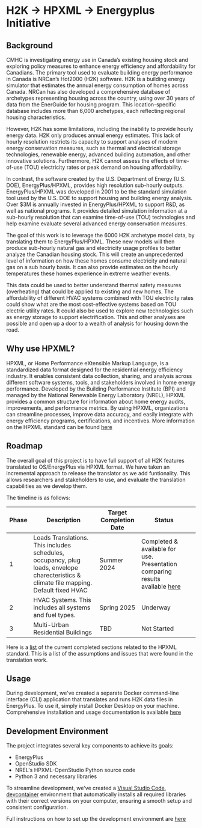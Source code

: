 # H2K -> HPXML -> Energyplus Initiative 

## Background

CMHC is investigating energy use in Canada’s existing housing stock and exploring policy measures to enhance energy efficiency and affordability for Canadians. The primary tool used to evaluate building energy performance in Canada is NRCan’s Hot2000 (H2K) software. H2K is a building energy simulator that estimates the annual energy consumption of homes across Canada. NRCan has also developed a comprehensive database of archetypes representing housing across the country, using over 30 years of data from the EnerGuide for housing program. This location-specific database includes more than 6,000 archetypes, each reflecting regional housing characteristics.

However, H2K has some limitations, including the inability to provide hourly energy data.  H2K only produces annual energy estimates. This lack of hourly resolution restricts its capacity to support analyses of modern energy conservation measures, such as thermal and electrical storage technologies, renewable energy, advanced building automation, and other innovative solutions. Furthermore, H2K cannot assess the effects of time-of-use (TOU) electricity rates or peak demand on housing affordability.

In contrast, the software created by the U.S. Department of Energy (U.S. DOE), EnergyPlus/HPXML, provides high resolution sub-hourly outputs.  EnergyPlus/HPXML was developed in 2001 to be the standard simulation tool used by the U.S. DOE to support housing and building energy analysis.  Over $3M is annually invested in EnergyPlus/HPXML to support R&D, as well as national programs.  It provides detailed simulation information at a sub-hourly resolution that can examine time-of-use (TOU) technologies and help examine evaluate several advanced energy conservation measures. 

The goal of this work is to leverage the 6000 H2K archetype model data, by translating them to EnergyPlus/HPXML. These new models will then produce sub-hourly natural gas and electricity usage profiles to better analyze the Canadian housing stock. This will create an unprecedented level of information on how these homes consume electricity and natural gas on a sub hourly basis.  It can also provide estimates on the hourly temperatures these homes experience in extreme weather events. 

This data could be used to better understand thermal safety measures (overheating) that could be applied to existing and new homes.  The affordability of different HVAC systems combined with TOU electricity rates could show what are the most cost-effective systems based on TOU electric utility rates.  It could also be used to explore new technologies such as energy storage to support electrification. This and other analyses are possible and open up a door to a wealth of analysis for housing down the road.

## Why use HPXML?
HPXML, or Home Performance eXtensible Markup Language, is a standardized data format designed for the residential energy efficiency industry. It enables consistent data collection, sharing, and analysis across different software systems, tools, and stakeholders involved in home energy performance. Developed by the Building Performance Institute (BPI) and managed by the National Renewable Energy Laboratory (NREL), HPXML provides a common structure for information about home energy audits, improvements, and performance metrics. By using HPXML, organizations can streamline processes, improve data accuracy, and easily integrate with energy efficiency programs, certifications, and incentives. More information on the HPXML standard can be found [here](https://hpxml-guide.readthedocs.io/en/latest/overview.html)

## Roadmap
The overall goal of this project is to have full support of all H2K features translated to OS/EnergyPlus via HPXML format. We have taken an incremental approach to release the translator as we add funtionality. This allows researchers and stakeholders to use, and evaluate the translation capabilities as we develop them. 

The timeline is as follows: 

| Phase | Description | Target Completion Date | Status |  |
|---|---|---|---|---|
| 1 | Loads Translations. This includes schedules, occupancy, plug loads, envelope charecteristics & climate file mapping. Default fixed HVAC  |Summer 2024| Completed & available for use. Presentation comparing results available [here](docs/H2k-HPXML-20240214-V2.pdf)|
| 2 | HVAC Systems. This includes all systems and fuel types.|Spring 2025|Underway|
| 3 | Multi-Urban Residential Buildings | TBD | Not Started |

Here is a [list](docs/status.md) of the current completed sections related to the HPXML standard. This is a list of the assumptions and issues that were found in the translation work.

## Usage
During development, we've created a separate Docker command-line interface (CLI) application that translates and runs H2K data files in EnergyPlus. To use it, simply install Docker Desktop on your machine. Comprehensive installation and usage documentation is available [here](https://github.com/canmet-energy/model-dev-container)

## Development Environment

The project integrates several key components to achieve its goals:

* EnergyPlus
* OpenStudio SDK
* NREL's HPXML-OpenStudio Python source code
* Python 3 and necessary libraries

To streamline development, we've created a [Visual Studio Code](https://code.visualstudio.com/), [devcontainer](https://code.visualstudio.com/docs/devcontainers/containers) environment that automatically installs all required libraries with their correct versions on your computer, ensuring a smooth setup and consistent configuration.

Full instructions on how to set up the development environment are [here](docs/vscode.md)
